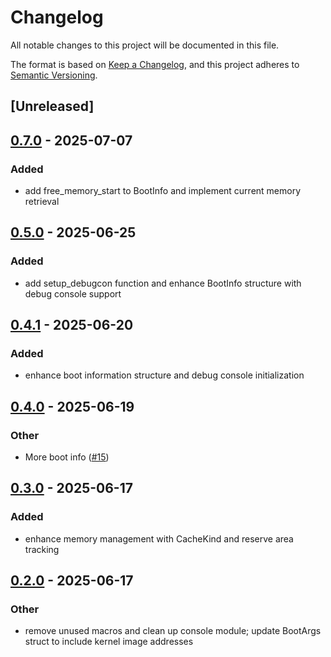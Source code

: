 # Changelog

All notable changes to this project will be documented in this file.

The format is based on [Keep a Changelog](https://keepachangelog.com/en/1.0.0/),
and this project adheres to [Semantic Versioning](https://semver.org/spec/v2.0.0.html).

## [Unreleased]

## [0.7.0](https://github.com/rcore-os/pie-boot/compare/pie-boot-if-v0.5.0...pie-boot-if-v0.7.0) - 2025-07-07

### Added

- add free_memory_start to BootInfo and implement current memory retrieval

## [0.5.0](https://github.com/rcore-os/pie-boot/compare/pie-boot-if-v0.4.1...pie-boot-if-v0.5.0) - 2025-06-25

### Added

- add setup_debugcon function and enhance BootInfo structure with debug console support

## [0.4.1](https://github.com/rcore-os/pie-boot/compare/pie-boot-if-v0.4.0...pie-boot-if-v0.4.1) - 2025-06-20

### Added

- enhance boot information structure and debug console initialization

## [0.4.0](https://github.com/rcore-os/pie-boot/compare/pie-boot-if-v0.3.0...pie-boot-if-v0.4.0) - 2025-06-19

### Other

- More boot info ([#15](https://github.com/rcore-os/pie-boot/pull/15))

## [0.3.0](https://github.com/rcore-os/pie-boot/compare/pie-boot-if-v0.2.0...pie-boot-if-v0.3.0) - 2025-06-17

### Added

- enhance memory management with CacheKind and reserve area tracking

## [0.2.0](https://github.com/rcore-os/pie-boot/compare/pie-boot-if-v0.1.1...pie-boot-if-v0.2.0) - 2025-06-17

### Other

- remove unused macros and clean up console module; update BootArgs struct to include kernel image addresses
